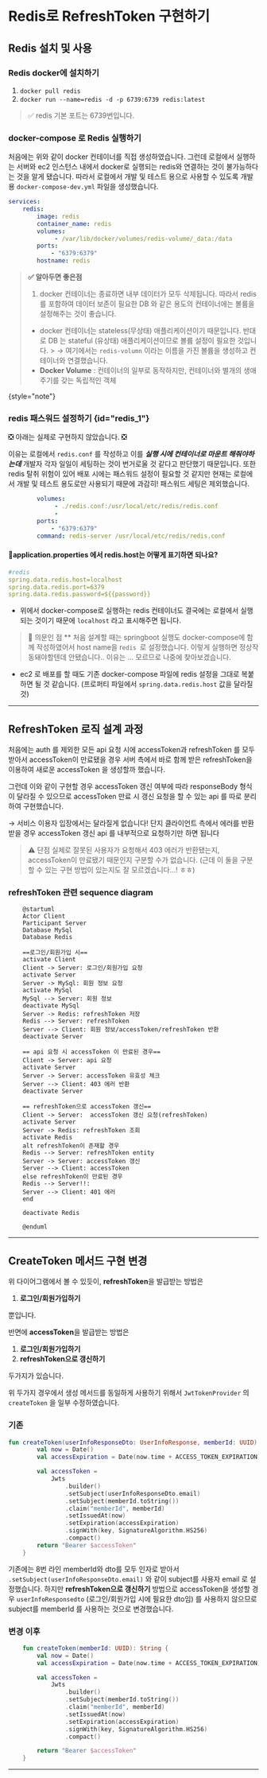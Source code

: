 # Redis로 RefreshToken 구현하기

<show-structure for="chapter,procedure" depth="2"/>

## Redis 설치 및 사용


### Redis docker에 설치하기

1. `docker pull redis`
2. `docker run --name=redis -d -p 6739:6739 redis:latest`


> ✅ redis 기본 포트는 6739번입니다.


### docker-compose 로 Redis 실행하기


처음에는 위와 같이 docker 컨테이너를 직접 생성하였습니다. 그런데 로컬에서 실행하는 서버와 ec2 인스턴스 내에서 docker로 실행되는 redis와 연결하는 것이 불가능하다는 것을 알게 됐습니다. 따라서 로컬에서 개발 및 테스트 용으로 사용할 수 있도록 개발용 `docker-compose-dev.yml`  파일을 생성했습니다.

```yaml
services:
    redis:
        image: redis
        container_name: redis
        volumes:
             - /var/lib/docker/volumes/redis-volume/_data:/data
        ports:
            - "6379:6379"
        hostname: redis
```

>**✅ 알아두면 좋은점**
> 
> 1. docker 컨테이너는 종료하면 내부 데이터가 모두 삭제됩니다. 따라서 redis 를 포함하여 데이터 보존이 필요한 DB 와 같은 용도의 컨테이너에는 볼륨을 설정해주는 것이 좋습니다.
> - docker 컨테이너는 stateless(무상태) 애플리케이션이기 때문입니다. 반대로 DB 는 stateful (유상태) 애플리케이션이므로 볼륨 설정이 필요한 것입니다.
    > → 여기에서는 `redis-volumn` 이라는 이름을 가진 볼륨을 생성하고 컨테이너와 연결했습니다.
> - **Docker Volume** : 컨테이너의 일부로 동작하지만, 컨테이너와 별개의 생애주기를 갖는 독립적인 객체
> 
{style="note"}

### redis 패스워드 설정하기 {id="redis_1"}


❎ 아래는 실제로 구현하지 않았습니다. ❎

이유는 로컬에서 `redis.conf`  를 작성하고 이를 ***실행 시에 컨테이너로 마운트 해줘야하는데*** 개발자 각자 일일이 세팅하는 것이 번거로울 것 같다고 판단했기 때문입니다. 또한 redis 탈취 위험이 있어 배포 시에는 패스워드 설정이 필요할 것 같지만 현재는 로컬에서 개발 및 테스트 용도로만 사용되기 때문에 과감히! 패스워드 세팅은 제외했습니다.

```yaml
        volumes:
             - ./redis.conf:/usr/local/etc/redis/redis.conf
             - 
        ports:
            - "6379:6379"
        command: redis-server /usr/local/etc/redis/redis.conf
```


#### 🙋application.properties 에서 redis.host는 어떻게 표기하면 되나요?


```yaml
#redis
spring.data.redis.host=localhost
spring.data.redis.port=6379
spring.data.redis.password=${{password}}
```

- 위에서 docker-compose로 실행하는 redis 컨테이너도 결국에는 로컬에서 실행되는 것이기 때문에 `localhost` 라고 표시해주면 됩니다.


> 🥸 의문인 점
**  처음  설계할 때는 springboot 실행도 docker-compose에 함께 작성하였어서 host name을 r`edis `로 설정했습니다. 이렇게 실행하면 정상작동돼야할텐데 안됐습니다.. 이유는 ... 모르므로 나중에 찾아보겠습니다.

- ec2 로 배포를 할 때도 기존 docker-compose 파일에 redis 설정을 그대로 복붙하면 될 것 같습니다. (프로퍼티 파일에서 `spring.data.redis.host`  값을 달라질 것)


----

## RefreshToken 로직 설계 과정


처음에는 auth 를 제외한 모든 api 요청 시에 accessToken과 refreshToken 를 모두 받아서 accessToken이 만료됐을 경우 서버 측에서 바로 함께 받은 refreshToken을 이용하여 새로운 accessToken 을 생성할까 했습니다.

그런데 이와 같이 구현할 경우 accessToken 갱신 여부에 따라 responseBody 형식이 달라질 수 있으므로 accessToken 만료 시 갱신 요청을 할 수 있는 api 를 따로 분리하여 구현했습니다.

→ 서비스 이용자 입장에서는 달라질게 없습니다! 단지 클라이언트 측에서 에러를 반환받을 경우 accessToken 갱신 api 를 내부적으로 요청하기만 하면 됩니다

> ⚠️ 단점
> 실제로 잘못된 사용자가 요청해서 403 에러가 반환됐는지, accessToken이 만료됐기 때문인지 구분할 수가 없습니다.
> (근데 이 둘을 구분할 수 있는 구현 방법이 있는지도 잘 모르겠습니다...! ㅎㅎ)


### refreshToken 관련 sequence diagram


```plantuml
    @startuml
    Actor Client
    Participant Server
    Database MySql
    Database Redis
    
    ==로그인/회원가입 시==
    activate Client
    Client -> Server: 로그인/회원가입 요청
    activate Server
    Server -> MySql: 회원 정보 요청
    activate MySql
    MySql --> Server: 회원 정보
    deactivate MySql
    Server -> Redis: refreshToken 저장
    Redis --> Server: refreshToken
    Server --> Client: 회원 정보/accessToken/refreshToken 반환
    deactivate Server
    
    == api 요청 시 accessToken 이 만료된 경우==
    Client -> Server: api 요청
    activate Server
    Server -> Server: accessToken 유효성 체크
    Server --> Client: 403 에러 반환
    deactivate Server
    
    == refreshToken으로 accessToken 갱신==
    Client -> Server:  accessToken 갱신 요청(refreshToken)
    activate Server
    Server -> Redis: refreshToken 조회
    activate Redis
    alt refreshToken이 존재할 경우
    Redis --> Server: refreshToken entity
    Server -> Server: accessToken 갱신
    Server --> Client: accessToken
    else refreshToken이 만료된 경우
    Redis --> Server!!:
    Server --> Client: 401 에러
    end
    
    deactivate Redis
    
    @enduml
```


----

## CreateToken  메서드 구현 변경


위 다이어그램에서 볼 수 있듯이, **refreshToken**을 발급받는 방법은


1. **로그인/회원가입하기**

뿐입니다.

반면에 **accessToken**을 발급받는 방법은


1. **로그인/회원가입하기**
2. **refreshToken으로 갱신하기**

두가지가 있습니다.

위 두가지 경우에서 생성 메서드를 동일하게 사용하기 위해서 `JwtTokenProvider` 의 `createToken` 을 일부 수정하였습니다.

### 기존


```kotlin
fun createToken(userInfoResponseDto: UserInfoResponse, memberId: UUID): String {
        val now = Date()
        val accessExpiration = Date(now.time + ACCESS_TOKEN_EXPIRATION)

        val accessToken =
            Jwts
                .builder()
                .setSubject(userInfoResponseDto.email)
                .setSubject(memberId.toString())
                .claim("memberId", memberId)
                .setIssuedAt(now)
                .setExpiration(accessExpiration)
                .signWith(key, SignatureAlgorithm.HS256)
                .compact()
        return "Bearer $accessToken"
    }
```


기존에는 8번 라인 memberId와 dto를 모두 인자로 받아서  `.setSubject(userInfoResponseDto.email)`  와 같이 subject를 사용자 email 로 설정했습니다. 하지만 **refreshToken으로 갱신하기** 방법으로 accessToken을 생성할 경우 `userInfoResponsedto` (로그인/회원가입 시에 필요한 dto임) 를 사용하지 않으므로 subject를 memberId 를 사용하는 것으로 변경했습니다.

### 변경 이후


```kotlin
    fun createToken(memberId: UUID): String {
        val now = Date()
        val accessExpiration = Date(now.time + ACCESS_TOKEN_EXPIRATION)

        val accessToken =
            Jwts
                .builder()
                .setSubject(memberId.toString())
                .claim("memberId", memberId)
                .setIssuedAt(now)
                .setExpiration(accessExpiration)
                .signWith(key, SignatureAlgorithm.HS256)
                .compact()

        return "Bearer $accessToken"
    }
```

----
